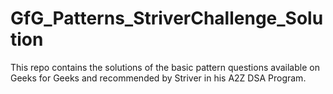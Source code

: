 # GfG_Patterns_StriverChallenge_Solution

This repo contains the solutions of the basic pattern questions available on Geeks for Geeks and recommended by Striver in his A2Z DSA Program.
